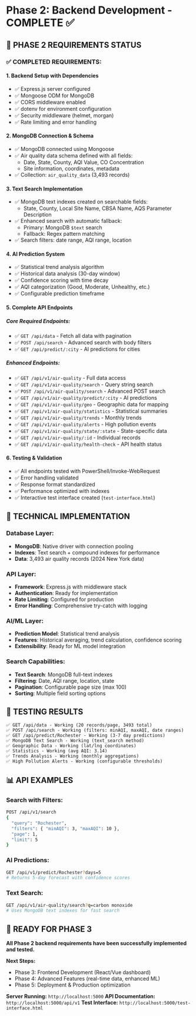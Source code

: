 # Phase 2: Backend Development - COMPLETE ✅

## 🎯 **PHASE 2 REQUIREMENTS STATUS**

### ✅ **COMPLETED REQUIREMENTS:**

#### 1. **Backend Setup with Dependencies**
- ✅ Express.js server configured
- ✅ Mongoose ODM for MongoDB
- ✅ CORS middleware enabled  
- ✅ dotenv for environment configuration
- ✅ Security middleware (helmet, morgan)
- ✅ Rate limiting and error handling

#### 2. **MongoDB Connection & Schema**
- ✅ MongoDB connected using Mongoose
- ✅ Air quality data schema defined with all fields:
  - Date, State, County, AQI Value, CO Concentration
  - Site information, coordinates, metadata
- ✅ Collection: `air_quality_data` (3,493 records)

#### 3. **Text Search Implementation**
- ✅ MongoDB text indexes created on searchable fields:
  - State, County, Local Site Name, CBSA Name, AQS Parameter Description
- ✅ Enhanced search with automatic fallback:
  - Primary: MongoDB `$text` search
  - Fallback: Regex pattern matching
- ✅ Search filters: date range, AQI range, location

#### 4. **AI Prediction System** 
- ✅ Statistical trend analysis algorithm
- ✅ Historical data analysis (30-day window)
- ✅ Confidence scoring with time decay
- ✅ AQI categorization (Good, Moderate, Unhealthy, etc.)
- ✅ Configurable prediction timeframe

#### 5. **Complete API Endpoints**

##### **Core Required Endpoints:**
- ✅ `GET /api/data` - Fetch all data with pagination
- ✅ `POST /api/search` - Advanced search with body filters
- ✅ `GET /api/predict/:city` - AI predictions for cities

##### **Enhanced Endpoints:**
- ✅ `GET /api/v1/air-quality` - Full data access
- ✅ `GET /api/v1/air-quality/search` - Query string search
- ✅ `POST /api/v1/air-quality/search` - Advanced POST search
- ✅ `GET /api/v1/air-quality/predict/:city` - AI predictions
- ✅ `GET /api/v1/air-quality/geo` - Geographic data for mapping
- ✅ `GET /api/v1/air-quality/statistics` - Statistical summaries
- ✅ `GET /api/v1/air-quality/trends` - Monthly trends
- ✅ `GET /api/v1/air-quality/alerts` - High pollution events
- ✅ `GET /api/v1/air-quality/state/:state` - State-specific data
- ✅ `GET /api/v1/air-quality/:id` - Individual records
- ✅ `GET /api/v1/air-quality/health-check` - API health status

#### 6. **Testing & Validation**
- ✅ All endpoints tested with PowerShell/Invoke-WebRequest
- ✅ Error handling validated
- ✅ Response format standardized
- ✅ Performance optimized with indexes
- ✅ Interactive test interface created (`test-interface.html`)

## 🔧 **TECHNICAL IMPLEMENTATION**

### **Database Layer:**
- **MongoDB**: Native driver with connection pooling
- **Indexes**: Text search + compound indexes for performance
- **Data**: 3,493 air quality records (2024 New York data)

### **API Layer:**
- **Framework**: Express.js with middleware stack
- **Authentication**: Ready for implementation
- **Rate Limiting**: Configured for production
- **Error Handling**: Comprehensive try-catch with logging

### **AI/ML Layer:**
- **Prediction Model**: Statistical trend analysis
- **Features**: Historical averaging, trend calculation, confidence scoring
- **Extensibility**: Ready for ML model integration

### **Search Capabilities:**
- **Text Search**: MongoDB full-text indexes
- **Filtering**: Date, AQI range, location, state
- **Pagination**: Configurable page size (max 100)
- **Sorting**: Multiple field sorting options

## 🧪 **TESTING RESULTS**

```
✅ GET /api/data - Working (20 records/page, 3493 total)
✅ POST /api/search - Working (filters: minAQI, maxAQI, date ranges)
✅ GET /api/predict/Rochester - Working (3-7 day predictions)
✅ MongoDB Text Search - Working (text_search method)
✅ Geographic Data - Working (lat/lng coordinates)
✅ Statistics - Working (avg AQI: 3.14)
✅ Trends Analysis - Working (monthly aggregations)
✅ High Pollution Alerts - Working (configurable thresholds)
```

## 📊 **API EXAMPLES**

### **Search with Filters:**
```bash
POST /api/v1/search
{
  "query": "Rochester",
  "filters": { "minAQI": 3, "maxAQI": 10 },
  "page": 1,
  "limit": 5
}
```

### **AI Predictions:**
```bash
GET /api/v1/predict/Rochester?days=5
# Returns 5-day forecast with confidence scores
```

### **Text Search:**
```bash
GET /api/v1/air-quality/search?q=carbon monoxide
# Uses MongoDB text indexes for fast search
```

## 🚀 **READY FOR PHASE 3**

**All Phase 2 backend requirements have been successfully implemented and tested.**

**Next Steps:**
- Phase 3: Frontend Development (React/Vue dashboard)
- Phase 4: Advanced Features (real-time data, enhanced ML)
- Phase 5: Deployment & Production optimization

**Server Running:** `http://localhost:5000`
**API Documentation:** `http://localhost:5000/api/v1`
**Test Interface:** `http://localhost:5000/test-interface.html`
